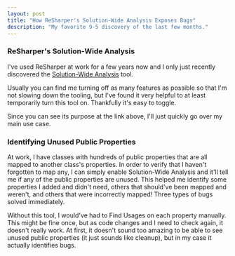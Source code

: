 ```yaml
---
layout: post
title: "How ReSharper's Solution-Wide Analysis Exposes Bugs"
description: "My favorite 9-5 discovery of the last few months."
---
```


### ReSharper's Solution-Wide Analysis

I've used ReSharper at work for a few years now and I only just recently
discovered the [Solution-Wide
Analysis](https://www.jetbrains.com/help/resharper/2016.1/Code_Analysis__Solution-Wide_Analysis.html)
tool.

Usually you can find me turning off as many features as possible so that I'm
not slowing down the tooling, but I've found it very helpful to at least
temporarily turn this tool on. Thankfully it's easy to toggle.

Since you can see its purpose at the link above, I'll just quickly go over my
main use case.

### Identifying Unused Public Properties

At work, I have classes with hundreds of public properties that are all mapped
to another class's properties. In order to verify that I haven't forgotten to
map any, I can simply enable Solution-Wide Analysis and it'll tell me if any of
the public properties are unused. This helped me identify some properties I
added and didn't need, others that should've been mapped and weren't, and
others that were incorrectly mapped! Three types of bugs solved immediately.

Without this tool, I would've had to Find Usages on each property manually.
This might be fine once, but as code changes and I need to check again, it
doesn't really work. At first, it doesn't sound too amazing to be able to see
unused public properties (it just sounds like cleanup), but in my case it
actually identifies bugs.
